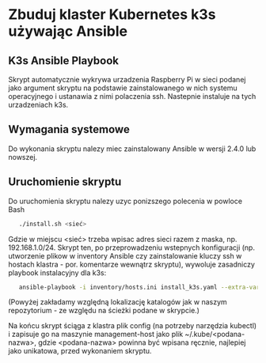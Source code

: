# Zbuduj klaster Kubernetes k3s używając Ansible
## K3s Ansible Playbook
Skrypt automatycznie wykrywa urzadzenia Raspberry Pi w sieci podanej jako argument skryptu na podstawie zainstalowanego w nich systemu operacyjnego i ustanawia z nimi polaczenia ssh. Nastepnie instaluje na tych urzadzeniach k3s.
## Wymagania systemowe
Do wykonania skryptu nalezy miec zainstalowany Ansible w wersji 2.4.0 lub nowszej. 
## Uruchomienie skryptu
Do uruchomienia skryptu nalezy uzyc ponizszego polecenia w powloce Bash
```bash
   ./install.sh <sieć>
```
Gdzie w miejscu \<sieć\> trzeba wpisac adres sieci razem z maska, np. 192.168.1.0/24. Skrypt ten, po przeprowadzeniu wstepnych konfiguracji (np. utworzenie plikow w inventory Ansible czy zainstalowanie kluczy ssh w hostach klastra - por. komentarze wewnątrz skryptu), wywoluje zasadniczy playbook instalacyjny dla k3s:

```bash
   ansible-playbook -i inventory/hosts.ini install_k3s.yaml --extra-vars "network=$NETWORK"
```

(Powyżej zakładamy względną lokalizację katalogów jak w naszym repozytorium - ze względu na ścieżki podane w skrypcie.) 

Na końcu skrypt ściąga z klastra plik config (na potrzeby narzędzia kubectl) i zapisuje go na maszynie management-host jako plik ~/.kube/\<podana-nazwa\>, gdzie \<podana-nazwa\> powinna być wpisana ręcznie, najlepiej jako unikatowa, przed wykonaniem skryptu.
